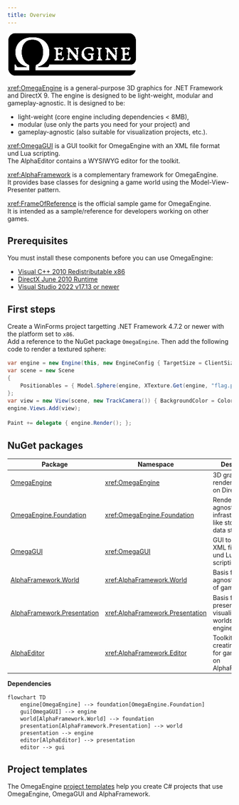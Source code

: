 ```yaml
---
title: Overview
---
```


![](../logo.png)

<xref:OmegaEngine> is a general-purpose 3D graphics for .NET Framework and DirectX 9. The engine is designed to be light-weight, modular and gameplay-agnostic. It is designed to be:

 * light-weight (core engine including dependencies < 8MB),
 * modular (use only the parts you need for your project) and
 * gameplay-agnostic (also suitable for visualization projects, etc.).

<xref:OmegaGUI> is a GUI toolkit for OmegaEngine with an XML file format und Lua scripting.  
The AlphaEditor contains a WYSIWYG editor for the toolkit.

<xref:AlphaFramework> is a complementary framework for OmegaEngine.  
It provides base classes for designing a game world using the Model-View-Presenter pattern.

<xref:FrameOfReference> is the official sample game for OmegaEngine.  
It is intended as a sample/reference for developers working on other games.

## Prerequisites

You must install these components before you can use OmegaEngine:

- [Visual C++ 2010 Redistributable x86](https://www.microsoft.com/en-us/download/details.aspx?id=26999)
- [DirectX June 2010 Runtime](https://www.microsoft.com/en-us/download/details.aspx?id=8109)
- [Visual Studio 2022 v17.13 or newer](https://www.visualstudio.com/downloads/)

## First steps

Create a WinForms project targetting .NET Framework 4.7.2 or newer with the platform set to `x86`.  
Add a reference to the NuGet package `OmegaEngine`. Then add the following code to render a textured sphere:

```csharp
var engine = new Engine(this, new EngineConfig { TargetSize = ClientSize });
var scene = new Scene
{
    Positionables = { Model.Sphere(engine, XTexture.Get(engine, "flag.png")) }
};
var view = new View(scene, new TrackCamera()) { BackgroundColor = Color.CornflowerBlue };
engine.Views.Add(view);

Paint += delegate { engine.Render(); };
```

## NuGet packages

| Package                                                                                    | Namespace                          | Description                                                          |
| ------------------------------------------------------------------------------------------ | ---------------------------------- | -------------------------------------------------------------------- |
| [OmegaEngine](https://www.nuget.org/packages/OmegaEngine/)                                 | <xref:OmegaEngine>                 | 3D graphics rendering based on DirectX 9.                            |
| [OmegaEngine.Foundation](https://www.nuget.org/packages/OmegaEngine.Foundation/)           | <xref:OmegaEngine.Foundation>      | Rendering-agnostic infrastructure like storage  and data structures. |
| [OmegaGUI](https://www.nuget.org/packages/OmegaGUI/)                                       | <xref:OmegaGUI>                    | GUI toolkit with XML file format und Lua scripting.                  |
| [AlphaFramework.World](https://www.nuget.org/packages/AlphaFramework.World/)               | <xref:AlphaFramework.World>        | Basis for engine-agnostic models of game worlds.                     |
| [AlphaFramework.Presentation](https://www.nuget.org/packages/AlphaFramework.Presentation/) | <xref:AlphaFramework.Presentation> | Basis for presenters that visualize game worlds using the engine.    |
| [AlphaEditor](https://www.nuget.org/packages/AlphaEditor/)                                 | <xref:AlphaFramework.Editor>       | Toolkit for creating editors for games based on AlphaFramework.      |

**Dependencies**

```mermaid
flowchart TD
    engine[OmegaEngine] --> foundation[OmegaEngine.Foundation]
    gui[OmegaGUI] --> engine
    world[AlphaFramework.World] --> foundation
    presentation[AlphaFramework.Presentation] --> world
    presentation --> engine
    editor[AlphaEditor] --> presentation
    editor --> gui
```

## Project templates

The OmegaEngine [project templates](https://www.nuget.org/packages/OmegaEngine.Templates#readme-body-tab) help you create C# projects that use OmegaEngine, OmegaGUI and AlphaFramework.

